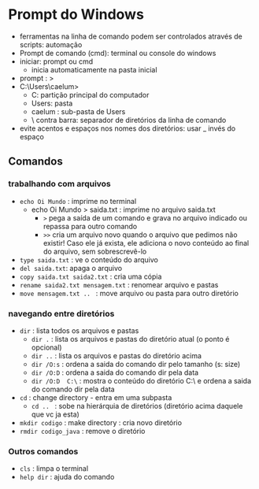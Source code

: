 # Prompt do Windows

- ferramentas na linha de comando podem ser controlados através de scripts: automação
- Prompt de comando (cmd):  terminal ou console do windows
- iniciar: prompt ou cmd
	- inicia automaticamente na pasta inicial
- prompt : > 
- C:\Users\caelum>
	- C: partição principal do computador
	- Users: pasta
	- caelum : sub-pasta de Users
	- \ contra barra: separador de diretórios da linha de comando
- evite acentos e espaços nos nomes dos diretórios: usar _ invés do espaço

## Comandos

### trabalhando com arquivos

- `echo Oi Mundo` : imprime no terminal
	- echo Oi Mundo > saida.txt : imprime no arquivo saida.txt
		- `>` pega a saída de um comando e grava no arquivo indicado ou repassa para outro comando
		- `>>` cria um arquivo novo quando o arquivo que pedimos não existir! Caso ele já exista, ele adiciona o novo conteúdo ao final do arquivo, sem sobrescrevê-lo
- `type saida.txt` : ve o conteúdo do arquivo 
- `del saida.txt`: apaga o arquivo
- `copy saida.txt saida2.txt` : cria uma cópia 
- `rename saida2.txt mensagem.txt` : renomear arquivo e pastas
- `move mensagem.txt .. ` : move arquivo ou pasta para outro diretório

### navegando entre diretórios

- `dir` : lista todos os arquivos e pastas
	- `dir .` : lista os arquivos e pastas do diretório atual (o ponto é opcional)
	- `dir ..` : lista os arquivos e pastas do diretório acima
	- `dir /O:s` : ordena a saida do comando dir pelo tamanho (s: size)
	- `dir /O:D` : ordena a saida do comando dir pela data
	- `dir /O:D  C:\` : mostra o conteúdo do diretório C:\ e ordena a saida do comando dir pela data
- `cd` : change directory - entra em uma subpasta
	- `cd .. ` : sobe na hierárquia de diretórios (diretório acima daquele que vc ja esta)
- `mkdir codigo` : make directory : cria novo diretório
- `rmdir codigo_java` : remove o diretório


### Outros comandos

- `cls` : limpa o terminal
- `help dir` : ajuda do comando
